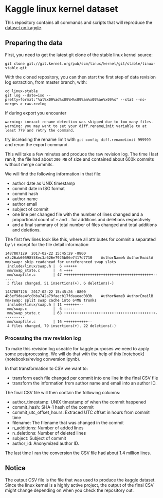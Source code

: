 # Kaggle linux kernel dataset

This repository contains all commands and scripts that will reproduce the [dataset on kaggle](https://www.kaggle.com/philschmidt/linux-kernel-git-revision-history).

## Preparing the data

First, you need to get the latest git clone of the stable linux kernel source:

`git clone git://git.kernel.org/pub/scm/linux/kernel/git/stable/linux-stable.git`

With the cloned repository, you can then start the first step of data revision log extraction, from master branch, with:

```
cd linux-stable
git log --date=iso --pretty=format:"%at%x09%ad%x09%H%x09%an%x09%ae%x09%s" --stat --no-merges > raw.revlog
```

If during export you encounter

```
warning: inexact rename detection was skipped due to too many files.
warning: you may want to set your diff.renameLimit variable to at least 779 and retry the command.
```

try increasing the rename limit with `git config diff.renameLimit 999999` and rerun the export command.

This will take a few minutes and produce the raw revision log. The time I last ran it, the file had about `200 MB` of size and contained
about 600k commits without merge commits.

We will find the following information in that file:

* author date as UNIX timestamp
* commit date in ISO format
* commit hash
* author name
* author email
* subject of commit
* one line per changed file with the number of lines changed and a proportional count of `+` and `-` for additions and deletions respectively
* and a final summary of total number of files changed and total additions and deletions.

The first few lines look like this, where all attributes for commit a separated by `\t` except for the file detail information:

```
1487807129	2017-02-22 15:45:29 -0800	e8c26ab60598558ec3a626e7925b06e7417d7710	AuthorNameA	AuthorEmailA	mm/swap: skip readahead for unreferenced swap slots
 include/linux/swap.h |  6 ++++++
 mm/swap_state.c      |  4 ++++
 mm/swapfile.c        | 47 +++++++++++++++++++++++++++++++++++++++++------
 3 files changed, 51 insertions(+), 6 deletions(-)

1487807126	2017-02-22 15:45:26 -0800	4b3ef9daa4fc0bba742a79faecb17fdaaead083b	AuthorNameB	AuthorEmailB	mm/swap: split swap cache into 64MB trunks
 include/linux/swap.h | 11 +++++++--
 mm/swap.c            |  6 -----
 mm/swap_state.c      | 68 ++++++++++++++++++++++++++++++++++++++++++----------
 mm/swapfile.c        | 16 +++++++++++--
 4 files changed, 79 insertions(+), 22 deletions(-)
```

### Processing the raw revision log

To make this revision log useable for kaggle purposes we need to apply some postprocessing. We will do that with the help of this [notebook](notebooks/revlog conversion.ipynb).

In that transformation to CSV we want to:

* transform each file changed per commit into one line in the final CSV file
* transform the information from author name and email into an author ID.

The final CSV file will then contain the following columns:

* author_timestamp: UNIX timestamp of when the commit happened
* commit_hash: SHA-1 hash of the commit
* commit_utc_offset_hours: Extraced UTC offset in hours from commit time
* filename: The filename that was changed in the commit
* n_additions: Number of added lines
* n_deletions: Number of deleted lines
* subject: Subject of commit
* author_id: Anonymized author ID.

The last time I ran the conversion the CSV file had about 1.4 million lines.

## Notice

The output CSV file is the file that was used to produce the kaggle dataset. Since the linux kernel is a highly active project, the output of the final CSV might change depending on when you check the repository out.

